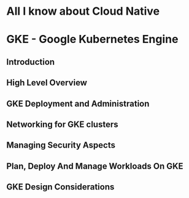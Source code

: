 # All I know about Cloud Native
# GKE - Google Kubernetes Engine
## Introduction
## High Level Overview
## GKE Deployment and Administration
## Networking for GKE clusters
## Managing Security Aspects
## Plan, Deploy And Manage Workloads On GKE
## GKE Design Considerations
